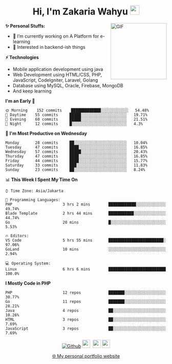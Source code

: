 <h1 align="center">Hi, I'm Zakaria Wahyu <img src="https://github.com/TheDudeThatCode/TheDudeThatCode/blob/master/Assets/Hi.gif" width="29px"></h1>

<img align="right" alt="GIF" height="175px" src="https://www.nayakapratama.co.id/wp-content/uploads/2019/07/Website-Maintenance.gif" />

**✨ Personal Stuffs:**
- 🔭 I’m currently working on A Platform for e-learning 
- 🌱 Interested in backend-ish things

**⚡ Technologies**
- Mobile application development using java
- Web Development using HTML/CSS, PHP, JavaScript, CodeIgniter, Laravel, Golang
- Database using MySQL, Oracle, Firebase, MongoDB
- And keep learning

<!--START_SECTION:waka-->
**I'm an Early 🐤** 

```text
🌞 Morning    152 commits    █████████████░░░░░░░░░░░░   54.48% 
🌆 Daytime    55 commits     █████░░░░░░░░░░░░░░░░░░░░   19.71% 
🌃 Evening    60 commits     █████░░░░░░░░░░░░░░░░░░░░   21.51% 
🌙 Night      12 commits     █░░░░░░░░░░░░░░░░░░░░░░░░   4.3%

```
📅 **I'm Most Productive on Wednesday** 

```text
Monday       28 commits     ██░░░░░░░░░░░░░░░░░░░░░░░   10.04% 
Tuesday      47 commits     ████░░░░░░░░░░░░░░░░░░░░░   16.85% 
Wednesday    57 commits     █████░░░░░░░░░░░░░░░░░░░░   20.43% 
Thursday     47 commits     ████░░░░░░░░░░░░░░░░░░░░░   16.85% 
Friday       44 commits     ████░░░░░░░░░░░░░░░░░░░░░   15.77% 
Saturday     33 commits     ███░░░░░░░░░░░░░░░░░░░░░░   11.83% 
Sunday       23 commits     ██░░░░░░░░░░░░░░░░░░░░░░░   8.24%

```


📊 **This Week I Spent My Time On** 

```text
⌚︎ Time Zone: Asia/Jakarta

💬 Programming Languages: 
PHP                      3 hrs 2 mins        ████████████░░░░░░░░░░░░░   49.74% 
Blade Template           2 hrs 44 mins       ███████████░░░░░░░░░░░░░░   44.74% 
Go                       20 mins             █░░░░░░░░░░░░░░░░░░░░░░░░   5.53%

🔥 Editors: 
VS Code                  5 hrs 55 mins       ████████████████████████░   97.06% 
GoLand                   10 mins             ░░░░░░░░░░░░░░░░░░░░░░░░░   2.94%

💻 Operating System: 
Linux                    6 hrs 6 mins        █████████████████████████   100.0%

```

**I Mostly Code in PHP** 

```text
PHP                      12 repos            ███████░░░░░░░░░░░░░░░░░░   30.77% 
Go                       11 repos            ███████░░░░░░░░░░░░░░░░░░   28.21% 
Java                     4 repos             ██░░░░░░░░░░░░░░░░░░░░░░░   10.26% 
HTML                     3 repos             ██░░░░░░░░░░░░░░░░░░░░░░░   7.69% 
JavaScript               3 repos             ██░░░░░░░░░░░░░░░░░░░░░░░   7.69%

```



<!--END_SECTION:waka-->

<p align="center">
<a href="https://github.com/zakariawahyu" target="_blank"><img alt="Github" src="https://img.shields.io/badge/GitHub-%2312100E.svg?&style=for-the-badge&logo=Github&logoColor=white" /></a>
<a href="https://www.twitter.com/_zakariawahyu"><img src="https://img.shields.io/badge/twitter-%231DA1F2.svg?&style=for-the-badge&logo=twitter&logoColor=white" height=25></a> 
<a href="https://www.linkedin.com/in/zakariawahyu"><img src="https://img.shields.io/badge/linkedin-%230077B5.svg?&style=for-the-badge&logo=linkedin&logoColor=white" height=25></a> 
<a href="https://www.instagram.com/_zakariawahyu"><img src="https://img.shields.io/badge/instagram-%23E4405F.svg?&style=for-the-badge&logo=instagram&logoColor=white" height=25></a></p>
<p align="center"><a href="https://www.zakariawahyu.com" target="_blank">🌐 My personal portfolio website</a></p>
